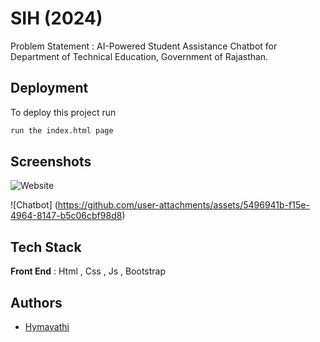 # SIH (2024)

Problem Statement : AI-Powered Student Assistance Chatbot for Department of Technical Education, Government of Rajasthan.

## Deployment

To deploy this project run

```bash
run the index.html page 
```



## Screenshots


![Website](https://github.com/user-attachments/assets/a515329e-b31c-478b-aafc-5f81b38d2100)

![Chatbot] (https://github.com/user-attachments/assets/5496941b-f15e-4964-8147-b5c06cbf98d8)

## Tech Stack

**Front End** : Html , Css , Js , Bootstrap

## Authors

- [Hymavathi](https://github.com/hymavathi2704) 
